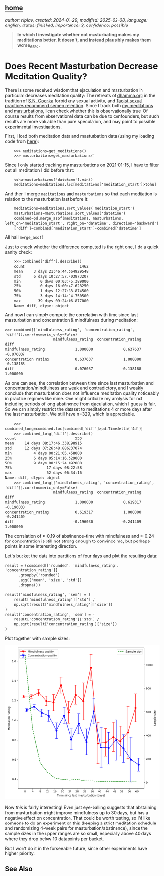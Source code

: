 [home](./index.md)
------------------

*author: niplav, created: 2024-01-29, modified: 2025-02-08, language: english, status: finished, importance: 3, confidence: possible*

> __In which I investigate whether not masturbating makes my meditations
better. It doesn't, and instead plausibly makes them worse<sub>65%</sub>.__

Does Recent Masturbation Decrease Meditation Quality?
=======================================================

<!--TODO: maybe replace correlations with linear regressions, which give
p-values too.-->

There is some received wisdom that ejaculation and masturbation
in particular decreases meditation quality: The retreats of
[dhamma.org](http://www.dhamma.org/en/) in the tradition of
[S.N. Goenka](https://en.wikipedia.org/wiki/S.N.Goenka) forbid
any sexual activity, and [Taoist sexual practices recommend semen
retention](https://en.wikipedia.org/wiki/Taoist_sexual_practices#Male_control_of_ejaculation).
Since I track both [my meditations](./data.html#Meditation) and
[masturbations](./data.html#Masturbation), I can check whether this is
observationally true. Of course results from observational data can be due
to confounders, but such results are more valuable than pure speculation,
and may point to possible experimental investigations.

First, I load both meditation data and masturbation data (using my
loading code from [here](./code/experiments/load.py)):

        >>> meditations=get_meditations()
        >>> masturbations=get_masturbations()

Since I only started tracking my masturbations on 2021-01-15, I have to
filter out all meditation I did before that:

        tohu=masturbations['datetime'].min()
        meditations=meditations.loc[meditations['meditation_start']>tohu]

And then I merge `meditations` and `masturbations` so that each meditation
is relation to the masturbation last before it:

        meditations=meditations.sort_values('meditation_start')
        masturbations=masturbations.sort_values('datetime')
        combined=pd.merge_asof(meditations, masturbations, left_on='meditation_start', right_on='datetime', direction='backward')
        ['diff']=combined['meditation_start']-combined['datetime']

All hail `merge_asof`!<!--TOOO: meme with Elmo?-->

Just to check whether the difference computed is the right one, I do a
quick sanity check:

        >>> combined['diff'].describe()
        count                         1462
        mean     3 days 21:46:44.564929548
        std      6 days 10:27:57.403873207
        min         0 days 00:03:45.389000
        25%         0 days 16:00:47.628250
        50%         1 days 12:27:33.874500
        75%         3 days 14:14:14.750500
        max        39 days 09:24:06.877000
        Name: diff, dtype: object

And now I can simply compute the correlation with time since last
masturbation and concentration & mindfulness during meditation:

	>>> combined[['mindfulness_rating', 'concentration_rating', 'diff']].corr(numeric_only=False)
	                      mindfulness_rating  concentration_rating      diff
	mindfulness_rating              1.000000              0.637637 -0.076037
	concentration_rating            0.637637              1.000000 -0.138188
	diff                           -0.076037             -0.138188  1.000000

As one can see, the correlation between time since last masturbation
and concentration/mindfulness are weak and contradictory, and I
weakly conclude that masturbation does not influence meditation quality
noticeably in practice regimes like mine. One might criticize my analysis
for not including periods of long abstinence from ejaculation, which
I guess is fair. So we can simply restrict the dataset to meditations
4 or more days after the last masturbation. We still have n=329, which
is appreciable.

        >>> combined_long=combined.loc[combined['diff']>pd.Timedelta('4d')]
        >>> combined_long['diff'].describe()
	count                           553
	mean     14 days 08:17:46.338198915
	std      12 days 07:26:48.886237074
	min          4 days 00:21:05.458000
	25%          6 days 05:14:16.529000
	50%          9 days 08:15:24.092000
	75%                17 days 08:22:58
	max                62 days 06:34:16
	Name: diff, dtype: object
        >>> combined_long[['mindfulness_rating', 'concentration_rating', 'diff']].corr(numeric_only=False)
	                      mindfulness_rating  concentration_rating      diff
	mindfulness_rating              1.000000              0.619317 -0.196030
	concentration_rating            0.619317              1.000000 -0.241409
	diff                           -0.196030             -0.241409  1.000000

The correlation of ≈-0.19 of abstinence-time with mindfulness and
≈-0.24 for concentration is still not strong enough to convince me,
but perhaps points in some interesting direction.

Let's bucket the data into partitions of four days and plot the resulting
data:

	result = (combined[['rounded', 'mindfulness_rating', 'concentration_rating']]
          .groupby('rounded')
          .agg(['mean', 'size', 'std'])
          .dropna())

	result['mindfulness_rating', 'sem'] = (
	    result['mindfulness_rating']['std'] /
	    np.sqrt(result['mindfulness_rating']['size'])
	)
	result['concentration_rating', 'sem'] = (
	    result['concentration_rating']['std'] /
	    np.sqrt(result['concentration_rating']['size'])
	)

Plot together with sample sizes:

!["Three line graphs: Concentration and mindfulness (with error bars), and sample sizes, with the x-axis being days since last masturbation. Concentration values decline fairly steadily for longer periods of abstinence, while mindfulness values first slightly decline, then spike at 32 days, then decline drastically and climbing up again towards 60 days. Sample sizes fall of quickly so that they're below 100 after 12 days."](./img/quality/time_series.png "Three line graphs: Concentration and mindfulness (with error bars), and sample sizes, with the x-axis being days since last masturbation. Concentration values decline fairly steadily for longer periods of abstinence, while mindfulness values first slightly decline, then spike at 32 days, then decline drastically and climbing up again towards 60 days. Sample sizes fall of quickly so that they're below 100 after 12 days.")

Now *this* is fairly interesting! Even just eye-balling suggests that
abstaining from masturbation might improve mindfulness up to 30 days, but
has a negative effect on concentration. That could be worth testing, so
I'd like someone to do an experiment on this (keeping a strict meditation
schedule and randomizing 4-week pairs for masturbation/abstinence),
since the sample sizes in the upper ranges are so small, especially
above 40 days where they drop below 10 datapoints per bucket.

But I won't do it in the forseeable future, since other experiments have
higher priority.

See Also
---------

<!--TODO: Add reddit discussion-->
